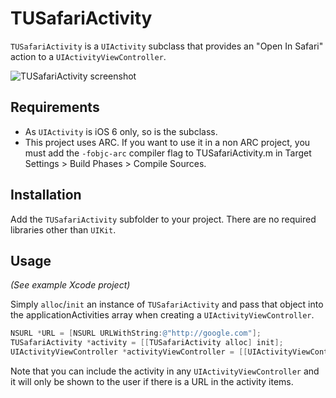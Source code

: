 # TUSafariActivity

`TUSafariActivity` is a `UIActivity` subclass that provides an "Open In Safari" action to a `UIActivityViewController`.

![TUSafariActivity screenshot](http://f.cl.ly/items/1M0O380i110g3K1F3f2m/Screenshot%202012.11.30%2015.02.16.png "TUSafariActivity screenshot")

## Requirements

- As `UIActivity` is iOS 6 only, so is the subclass.
- This project uses ARC. If you want to use it in a non ARC project, you must add the `-fobjc-arc` compiler flag to TUSafariActivity.m in Target Settings > Build Phases > Compile Sources.

## Installation

Add the `TUSafariActivity` subfolder to your project. There are no required libraries other than `UIKit`.

## Usage

*(See example Xcode project)*

Simply `alloc`/`init` an instance of `TUSafariActivity` and pass that object into the applicationActivities array when creating a `UIActivityViewController`.

```objectivec
NSURL *URL = [NSURL URLWithString:@"http://google.com"];
TUSafariActivity *activity = [[TUSafariActivity alloc] init];
UIActivityViewController *activityViewController = [[UIActivityViewController alloc] initWithActivityItems:@[URL] applicationActivities:@[activity]];
```

Note that you can include the activity in any `UIActivityViewController` and it will only be shown to the user if there is a URL in the activity items.
